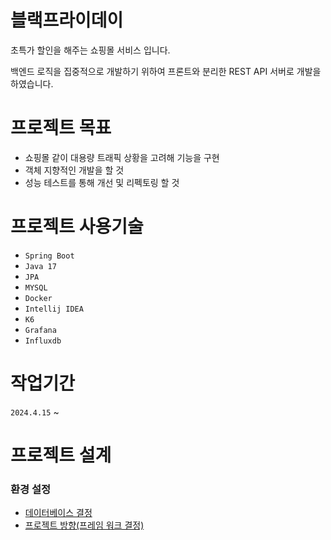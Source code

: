 # 블랙프라이데이
초특가 할인을 해주는 쇼핑몰 서비스 입니다.


백엔드 로직을 집중적으로 개발하기 위하여 프론트와 분리한 REST API 서버로 개발을 하였습니다.

# 프로젝트 목표
* 쇼핑몰 같이 대용량 트래픽 상황을 고려해 기능을 구현
* 객체 지향적인 개발을 할 것
* 성능 테스트를 통해 개선 및 리펙토링 할 것

# 프로젝트 사용기술
* `Spring Boot`
* `Java 17`
* `JPA`
* `MYSQL`
* `Docker`
* `Intellij IDEA`
* `K6`
* `Grafana`
* `Influxdb`

# 작업기간
`2024.4.15` ~ 

# 프로젝트 설계

### 환경 설정
+ [데이터베이스 결정](https://github.com/f-lab-edu/black-friday/wiki/%EB%8D%B0%EC%9D%B4%ED%84%B0%EB%B2%A0%EC%9D%B4%EC%8A%A4-%EA%B2%B0%EC%A0%95)
+ [프로젝트 방향(프레임 워크 결정)](https://github.com/f-lab-edu/black-friday/wiki/%ED%94%84%EB%A1%9C%EC%A0%9D%ED%8A%B8-%EB%B0%A9%ED%96%A5(%ED%94%84%EB%A0%88%EC%9E%84%EC%9B%8C%ED%81%AC-%EA%B2%B0%EC%A0%95))
